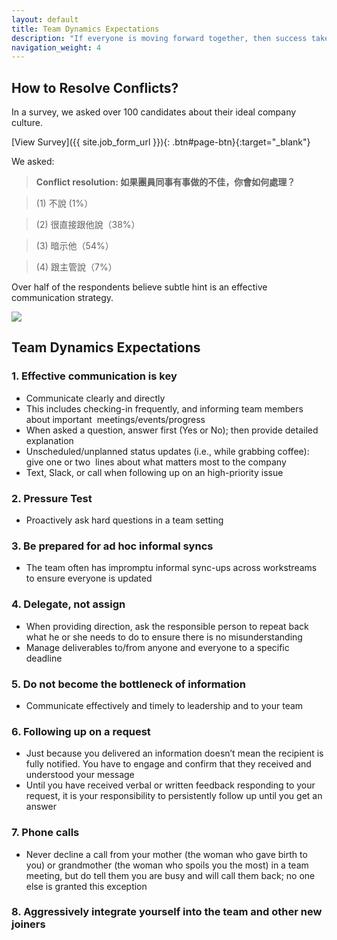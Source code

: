 ```yaml
---
layout: default
title: Team Dynamics Expectations
description: "If everyone is moving forward together, then success takes care of itself."
navigation_weight: 4
---
```


## How to Resolve Conflicts?

In a survey, we asked over 100 candidates about their ideal company culture.

[View Survey]({{ site.job_form_url }}){: .btn#page-btn}{:target="_blank"}


We asked:

> **Conflict resolution: 如果團員同事有事做的不佳，你會如何處理？**

> (1) 不說 (1%）

> (2) 很直接跟他說（38%）

> (3) 暗示他（54%）

> (4) 跟主管說（7%）

Over half of the respondents believe subtle hint is an effective communication strategy.

<a href='https://photos.google.com/share/AF1QipM47q4pqlMTaKKJDTh0Bj8GOu3Rjs2-lON_bXwZz-MnlTrSzDYWgnW5nC_9pwgcbQ?key=ZWJEcVlfQlJoQXRCbEZuWEVLLUhDNGhVcDF3ZUdB&source=ctrlq.org' target="_blank"><img src='https://lh3.googleusercontent.com/hnO54C8BPl93Di8DGk3YKgwXxSPygzRJkEqImI_aoOLYosbEmuJ1c1wfj_w-P951RbVjgtwd67ViE4oPlTpQM_xkfmTObOoXag4eReGgFcRGZJc0rTXsEKgY_40Zw59T2J9V3djVpg=w2400' /></a>

## Team Dynamics Expectations

### 1. Effective communication is key
* Communicate clearly and directly
* This includes checking-in frequently, and informing team members about important  meetings/events/progress  
* When asked a question, answer first (Yes or No); then provide detailed explanation
* Unscheduled/unplanned status updates (i.e., while grabbing coffee): give one or two  lines about what matters most to the company
* Text, Slack, or call when following up on an high-priority issue 

### 2. Pressure Test
* Proactively ask hard questions in a team setting

### 3. Be prepared for ad hoc informal syncs 
* The team often has impromptu informal sync-ups across workstreams to ensure everyone is updated

### 4. Delegate, not assign
* When providing direction, ask the responsible person to repeat back what he or she needs to do to ensure there is no misunderstanding 
* Manage deliverables to/from anyone and everyone to a specific deadline 

### 5. Do not become the bottleneck of information
* Communicate effectively and timely to leadership and to your team

### 6. Following up on a request
* Just because you delivered an information doesn’t mean the recipient is fully notified. You have to engage and confirm that they received and understood your message
* Until you have received verbal or written feedback responding to your request, it is your responsibility to persistently follow up until you get an answer

### 7. Phone calls 
* Never decline a call from your mother (the woman who gave birth to you) or grandmother (the woman who spoils you the most) in a team meeting, but do tell them you are busy and will call them back; no one else is granted this exception

### 8. Aggressively integrate yourself into the team and other new joiners